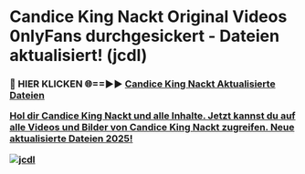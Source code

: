 # Candice King Nackt Original Videos 0nlyFans durchgesickert - Dateien aktualisiert! (jcdl)

<h3>🔴 HIER KLICKEN 🌐==►► <a href="https://tinyurl.com/h6vf6nb8" rel="nofollow">Candice King Nackt Aktualisierte Dateien

Hol dir Candice King Nackt und alle Inhalte. Jetzt kannst du auf alle Videos und Bilder von Candice King Nackt zugreifen. Neue aktualisierte Dateien 2025!

[![jcdl](https://i.imgur.com/sD4kR3V.gif)](https://tinyurl.com/h6vf6nb8)
